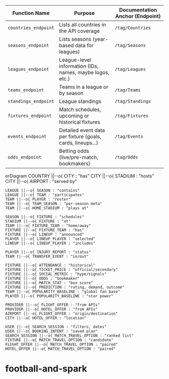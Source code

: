 | Function Name        | Purpose                                                    | Documentation Anchor (Endpoint) |
| -------------------- | ---------------------------------------------------------- | ------------------------------- |
| `countries_endpoint` | Lists all countries in the API coverage                    | `/tag/Countries`                |
| `seasons_endpoint`   | Lists seasons (year-based data for leagues)                | `/tag/Seasons`                  |
| `leagues_endpoint`   | League-level information (IDs, names, maybe logos, etc.)   | `/tag/Leagues`                  |
| `teams_endpoint`     | Teams in a league or by season                             | `/tag/Teams`                    |
| `standings_endpoint` | League standings                                           | `/tag/Standings`                |
| `fixtures_endpoint`  | Match schedules, upcoming or historical fixtures           | `/tag/Fixtures`                 |
| `events_endpoint`    | Detailed event data per fixture (goals, cards, lineups...) | `/tag/Events`                   |
| `odds_endpoint`      | Betting odds (live/pre-match, bookmakers)                  | `/tag/Odds`                     |



erDiagram
    COUNTRY ||--o{ CITY : "has"
    CITY ||--o{ STADIUM : "hosts"
    CITY ||--o{ AIRPORT : "served by"

    LEAGUE ||--o{ SEASON : "contains"
    LEAGUE ||--o{ TEAM : "participates"
    TEAM ||--o{ PLAYER : "roster"
    TEAM ||--o{ TEAM_SEASON : "per-season meta"
    TEAM ||--o{ HOME_STADIUM : "plays at" 

    SEASON ||--o{ FIXTURE : "schedules"
    STADIUM ||--o{ FIXTURE : "at"
    TEAM ||--o{ FIXTURE_TEAM : "home/away"
    FIXTURE ||--o{ FIXTURE_TEAM : "has"
    FIXTURE ||--o{ LINEUP : "announced"
    PLAYER ||--o{ LINEUP_PLAYER : "selected"
    LINEUP ||--o{ LINEUP_PLAYER : "includes"

    PLAYER ||--o{ INJURY_REPORT : "status"
    TEAM ||--o{ TRANSFER_EVENT : "in/out"

    FIXTURE ||--o{ ATTENDANCE : "historical"
    FIXTURE ||--o{ TICKET_PRICE : "official/secondary"
    FIXTURE ||--o{ SOCIAL_METRIC : "hype/signals"
    FIXTURE ||--o{ ODDS : "bookmaker"
    FIXTURE ||--o{ MATCH_STAT : "box score"
    FIXTURE ||--o{ PREDICTION : "rating, demand, outcome"
    TEAM ||--o{ POPULARITY_BASELINE : "global fan base"
    PLAYER ||--o{ POPULARITY_BASELINE : "star power"

    PROVIDER ||--o{ FLIGHT_OFFER : "from APIs"
    PROVIDER ||--o{ HOTEL_OFFER : "from APIs"
    AIRPORT ||--o{ FLIGHT_OFFER : "origin/destination"
    CITY ||--o{ HOTEL_OFFER : "location"

    USER ||--o{ SEARCH_SESSION : "filters, dates"
    USER ||--o{ BOOKING_INTENT : "saved plan"
    SEARCH_SESSION ||--o{ MATCH_TRAVEL_OPTION : "ranked list"
    FIXTURE ||--o{ MATCH_TRAVEL_OPTION : "candidate"
    FLIGHT_OFFER ||--o{ MATCH_TRAVEL_OPTION : "paired"
    HOTEL_OFFER ||--o{ MATCH_TRAVEL_OPTION : "paired"
# football-and-spark
